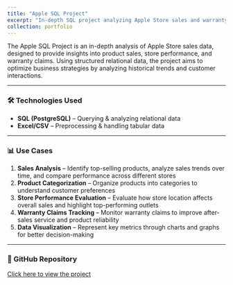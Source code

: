 ```yaml
---
title: "Apple SQL Project"
excerpt: "In-depth SQL project analyzing Apple Store sales and warranty claims data. <!-- <br/><img src='https://media.istockphoto.com/id/1093502184/photo/apple-store-logo-and-showcase.jpg? --> s=612x612&w=0&k=20&c=3anDxMR_Tkkvvqj9DDVv9nUz3ukwh0KMKMtSluqOMPA='>"
collection: portfolio
---
```


The Apple SQL Project is an in-depth analysis of Apple Store sales data, designed to provide insights into product sales, store performance, and warranty claims. Using structured relational data, the project aims to optimize business strategies by analyzing historical trends and customer interactions.

---

### 🛠 Technologies Used

- **SQL (PostgreSQL)** – Querying & analyzing relational data  
- **Excel/CSV** – Preprocessing & handling tabular data  

---

### 📊 Use Cases

1. **Sales Analysis** – Identify top-selling products, analyze sales trends over time, and compare performance across different stores  
2. **Product Categorization** – Organize products into categories to understand customer preferences  
3. **Store Performance Evaluation** – Evaluate how store location affects overall sales and highlight top-performing outlets  
4. **Warranty Claims Tracking** – Monitor warranty claims to improve after-sales service and product reliability  
5. **Data Visualization** – Represent key metrics through charts and graphs for better decision-making  

---

### 🔗 GitHub Repository

[Click here to view the project](https://github.com/tanish8851/Apple-SQL-Project)
